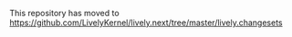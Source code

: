 This repository has moved to https://github.com/LivelyKernel/lively.next/tree/master/lively.changesets
